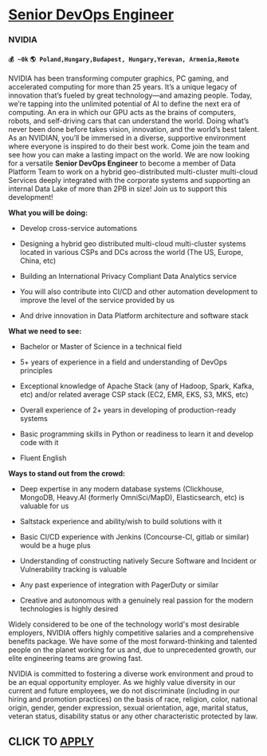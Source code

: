 # [Senior DevOps Engineer](https://www.remotewlb.com/apply/senior-devops-engineer-58895)  
### NVIDIA  
#### `💰 ~0k` `🌎 Poland,Hungary,Budapest, Hungary,Yerevan, Armenia,Remote`  

NVIDIA has been transforming computer graphics, PC gaming, and accelerated computing for more than 25 years. It’s a unique legacy of innovation that’s fueled by great technology—and amazing people. Today, we’re tapping into the unlimited potential of AI to define the next era of computing. An era in which our GPU acts as the brains of computers, robots, and self-driving cars that can understand the world. Doing what’s never been done before takes vision, innovation, and the world’s best talent. As an NVIDIAN, you’ll be immersed in a diverse, supportive environment where everyone is inspired to do their best work. Come join the team and see how you can make a lasting impact on the world. We are now looking for a versatile **Senior DevOps Engineer** to become a member of Data Platform Team to work on a hybrid geo-distributed multi-cluster multi-cloud Services deeply integrated with the corporate systems and supporting an internal Data Lake of more than 2PB in size! Join us to support
this development!

 **What you will be doing:**

  * Develop cross-service automations

  * Designing a hybrid geo distributed multi-cloud multi-cluster systems located in various CSPs and DCs across the world (The US, Europe, China, etc)

  * Building an International Privacy Compliant Data Analytics service

  * You will also contribute into CI/CD and other automation development to improve the level of the service provided by us

  * And drive innovation in Data Platform architecture and software stack

 **What we need to see:**

  * Bachelor or Master of Science in a technical field

  * 5+ years of experience in a field and understanding of DevOps principles

  * Exceptional knowledge of Apache Stack (any of Hadoop, Spark, Kafka, etc) and/or related average CSP stack (EC2, EMR, EKS, S3, MKS, etc)

  * Overall experience of 2+ years in developing of production-ready systems

  * Basic programming skills in Python or readiness to learn it and develop code with it

  * Fluent English

 **Ways to stand out from the crowd:**

  * Deep expertise in any modern database systems (Clickhouse, MongoDB, Heavy.AI (formerly OmniSci/MapD), Elasticsearch, etc) is valuable for us

  * Saltstack experience and ability/wish to build solutions with it

  * Basic CI/CD experience with Jenkins (Concourse-CI, gitlab or similar) would be a huge plus

  * Understanding of constructing natively Secure Software and Incident or Vulnerability tracking is valuable

  * Any past experience of integration with PagerDuty or similar

  * Creative and autonomous with a genuinely real passion for the modern technologies is highly desired

Widely considered to be one of the technology world's most desirable employers, NVIDIA offers highly competitive salaries and a comprehensive benefits package. We have some of the most forward-thinking and talented people on the planet working for us and, due to unprecedented growth, our elite engineering teams are growing fast.

NVIDIA is committed to fostering a diverse work environment and proud to be an equal opportunity employer. As we highly value diversity in our current and future employees, we do not discriminate (including in our hiring and promotion practices) on the basis of race, religion, color, national origin, gender, gender expression, sexual orientation, age, marital status, veteran status, disability status or any other characteristic protected by law.

  
## CLICK TO [APPLY](https://www.remotewlb.com/apply/senior-devops-engineer-58895)

